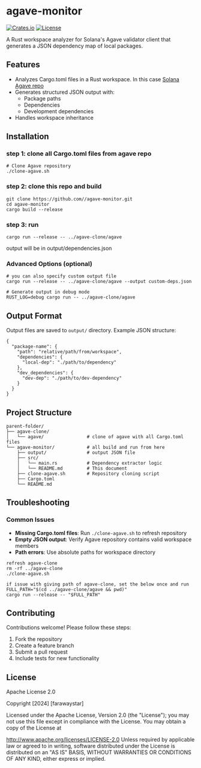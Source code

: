 # agave-monitor

[![Crates.io](https://img.shields.io/crates/v/agave-monitor)](https://crates.io/crates/agave-monitor)
[![License](https://img.shields.io/badge/License-MIT-blue.svg)](https://opensource.org/licenses/MIT)

A Rust workspace analyzer for Solana's Agave validator client that generates a JSON dependency map of local packages.

## Features

- Analyzes Cargo.toml files in a Rust workspace. In this case [Solana Agave repo](https://github.com//agave-monitor.git)
- Generates structured JSON output with:
  - Package paths
  - Dependencies
  - Development dependencies
- Handles workspace inheritance

## Installation

### step 1: clone all Cargo.toml files from agave repo
```
# Clone Agave repository
./clone-agave.sh
```

### step 2: clone this repo and build
```
git clone https://github.com//agave-monitor.git
cd agave-monitor
cargo build --release
```

### step 3: run
```
cargo run --release -- ../agave-clone/agave
```
output will be in output/dependencies.json

### Advanced Options (optional)
```
# you can also specify custom output file
cargo run --release -- ../agave-clone/agave --output custom-deps.json

# Generate output in debug mode
RUST_LOG=debug cargo run -- ../agave-clone/agave
```

## Output Format
Output files are saved to `output/` directory. Example JSON structure:
```
{
  "package-name": {
    "path": "relative/path/from/workspace",
    "dependencies": {
      "local-dep": "./path/to/dependency"
    },
    "dev_dependencies": {
      "dev-dep": "./path/to/dev-dependency"
    }
  }
}
```

## Project Structure
```
parent-folder/
├── agave-clone/
│   └── agave/                # clone of agave with all Cargo.toml files
└── agave-monitor/            # all build and run from here
    ├── output/               # output JSON file
    ├── src/
    │   └── main.rs           # Dependency extractor logic
    │   └── README.md         # This document
    ├── clone-agave.sh        # Repository cloning script
    ├── Cargo.toml            
    └── README.md             
```


## Troubleshooting

### Common Issues
- **Missing Cargo.toml files**: Run `./clone-agave.sh` to refresh repository
- **Empty JSON output**: Verify Agave repository contains valid workspace members
- **Path errors**: Use absolute paths for workspace directory

``` 
refresh agave-clone
rm -rf ../agave-clone
./clone-agave.sh

```

```
if issue with giving path of agave-clone, set the below once and run
FULL_PATH="$(cd ../agave-clone/agave && pwd)"
cargo run --release -- "$FULL_PATH"
```

## Contributing
Contributions welcome! Please follow these steps:
1. Fork the repository
2. Create a feature branch
3. Submit a pull request
4. Include tests for new functionality

## License
Apache License 2.0

Copyright [2024] [farawaystar]

Licensed under the Apache License, Version 2.0 (the "License"); you may not use this file except in compliance with the License. You may obtain a copy of the License at

http://www.apache.org/licenses/LICENSE-2.0 Unless required by applicable law or agreed to in writing, software distributed under the License is distributed on an "AS IS" BASIS, WITHOUT WARRANTIES OR CONDITIONS OF ANY KIND, either express or implied.
